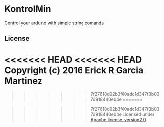 # KontrolMin
Control your arduino with simple string comands

## License
<<<<<<< HEAD
<<<<<<< HEAD
Copyright (c) 2016 Erick R Garcia Martinez
=======

>>>>>>> 7f27618d92b3f60adc1d347f3b037d918440eb4e
=======

>>>>>>> 7f27618d92b3f60adc1d347f3b037d918440eb4e
Licensed under [Apache license, version2.0](LICENSE).
